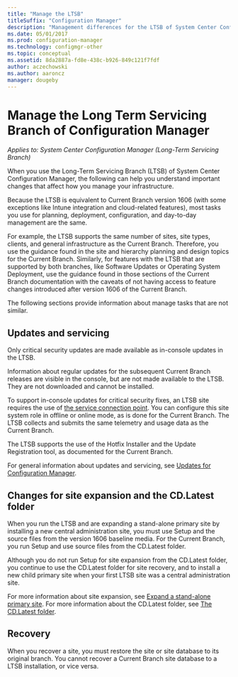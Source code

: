 ```yaml
---
title: "Manage the LTSB"
titleSuffix: "Configuration Manager"
description: "Management differences for the LTSB of System Center Configuration Manager."
ms.date: 05/01/2017
ms.prod: configuration-manager
ms.technology: configmgr-other
ms.topic: conceptual
ms.assetid: 8da2887a-fd8e-438c-b926-849c121f7fdf
author: aczechowski
ms.author: aaroncz
manager: dougeby
---
```

# Manage the Long Term Servicing Branch of Configuration Manager

*Applies to: System Center Configuration Manager (Long-Term Servicing Branch)*

When you use the Long-Term Servicing Branch (LTSB) of System Center Configuration Manager, the following can help you understand important changes that affect how you manage your infrastructure.

Because the LTSB is equivalent to Current Branch version 1606 (with some exceptions like Intune integration and cloud-related features), most tasks you use for planning, deployment, configuration, and day-to-day management are the same.

For example, the LTSB supports the same number of sites, site types, clients, and general infrastructure as the Current Branch. Therefore, you use the guidance found in the site and hierarchy planning and design topics for the Current Branch. Similarly, for features with the LTSB that are supported by both branches, like Software Updates or Operating System Deployment, use the guidance found in those sections of the Current Branch documentation with the caveats of not having access to feature changes introduced after version 1606 of the Current Branch.

The following sections provide information about manage tasks that are not similar.

## Updates and servicing
Only critical security updates are made available as in-console updates in the LTSB.  

Information about regular updates for the subsequent Current Branch releases are visible in the console, but are not made available to the LTSB. They are not downloaded and cannot be installed.

To support in-console updates for critical security fixes, an LTSB site requires the use of [the service connection point](/sccm/core/servers/deploy/configure/about-the-service-connection-point). You can configure this site system role in offline or online mode, as is done for the Current Branch. The LTSB collects and submits the same telemetry and usage data as the Current Branch.

The LTSB supports the use of the Hotfix Installer and the Update Registration tool, as documented for the Current Branch.

For general information about updates and servicing, see [Updates for Configuration Manager](/sccm/core/servers/manage/updates).


## Changes for site expansion and the CD.Latest folder
When you run the LTSB and are expanding a stand-alone primary site by installing a new central administration site, you must use Setup and the source files from the version 1606 baseline media. For the Current Branch, you run Setup and use source files from the CD.Latest folder.

Although you do not run Setup for site expansion from the CD.Latest folder, you continue to use the CD.Latest folder for site recovery, and to install a new child primary site when your first LTSB site was a central administration site.

For more information about site expansion, see [Expand a stand-alone primary site](/sccm/core/servers/deploy/install/use-the-setup-wizard-to-install-sites#expand-a-stand-alone-primary-site). For more information about the CD.Latest folder, see [The CD.Latest folder](/sccm/core/servers/manage/the-cd.latest-folder).


## Recovery
When you recover a site, you must restore the site or site database to its original branch. You cannot recover a Current Branch site database to a LTSB installation, or vice versa.
